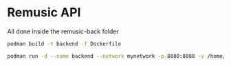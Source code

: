 # Remusic API

All done inside the remusic-back folder

```bash
podman build -t backend -f Dockerfile
```

```bash
podman run -d --name backend --network mynetwork -p 8080:8080 -v /home/leonel/Virtual\ Machines/remusic/static:/app/remusic/static backend
```
